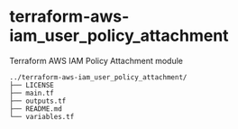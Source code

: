 # terraform-aws-iam_user_policy_attachment
Terraform AWS IAM Policy Attachment module

```
../terraform-aws-iam_user_policy_attachment/
├── LICENSE
├── main.tf
├── outputs.tf
├── README.md
└── variables.tf
```

